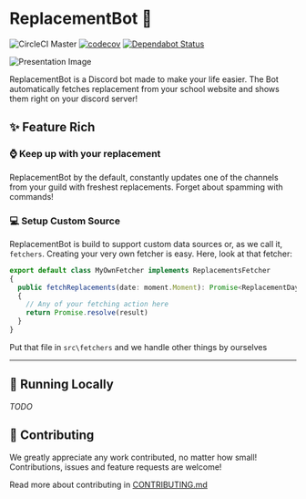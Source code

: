 # ReplacementBot 📅
![CircleCI Master](https://img.shields.io/circleci/build/github/MrBartusek/ReplacementBot?label=master&logo=circleci&token=6bae64ae7a523f3f207804bf7818dc1d56f420a4)
[![codecov](https://codecov.io/gh/MrBartusek/ReplacementBot/branch/master/graph/badge.svg?token=ONXF6BONI4)](https://codecov.io/gh/MrBartusek/ReplacementBot)
[![Dependabot Status](https://api.dependabot.com/badges/status?host=github&repo=MrBartusek/ReplacementBot&identifier=222265419)](https://dependabot.com)

![Presentation Image](https://i.imgur.com/SR7pGcu.png)

ReplacementBot is a Discord bot made to make your life easier. The Bot automatically fetches replacement from your school website and shows them right on your discord server!

## ✨ Feature Rich

### ⌚️ Keep up with your replacement

ReplacementBot by the default, constantly updates one of the channels from your guild with freshest replacements. Forget about spamming with commands!

### 💻 Setup Custom Source

ReplacementBot is build to support custom data sources or, as we call it, `fetchers`. Creating your very own fetcher is easy. Here, look at that fetcher:
```ts
export default class MyOwnFetcher implements ReplacementsFetcher
{
  public fetchReplacements(date: moment.Moment): Promise<ReplacementDay>
  {
    // Any of your fetching action here
    return Promise.resolve(result)
  }
}
```
Put that file in `src\fetchers` and we handle other things by ourselves

---
## 🚀 Running Locally

_TODO_

## 👥 Contributing

We greatly appreciate any work contributed, no matter how small!  Contributions, issues and feature requests are welcome!

Read more about contributing in [CONTRIBUTING.md](CONTRIBUTING.md)
